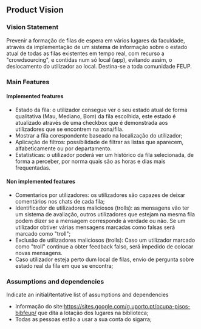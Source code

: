 
## Product Vision

### Vision Statement

Prevenir a formação de filas de espera em vários lugares da faculdade, através da implementação de um sistema de informação sobre o estado atual de todas as filas existentes em tempo real, com recurso a "crowdsourcing", e contidas num só local (app), evitando assim, o deslocamento do utilizador ao local. Destina-se a toda comunidade FEUP. 

### Main Features

#### Implemented features

- Estado da fila: o utilizador consegue ver o seu estado atual de forma qualitativa (Mau, Mediano, Bom) da fila escolhida, este estado é atualizado através de uma checkbox que é demonstrada aos utilizadores que se encontrem na zona/fila.
- Mostrar a fila corespondente baseado na localização do utilizador;
- Aplicação de filtros: possibilidade de filtrar as listas que aparecem, alfabeticamente ou por departamento.
- Estatisticas: o utilizador poderá ver um histórico da fila selecionada, de forma a perceber, por norma quais são as horas e dias mais frequentadas.

#### Non implemented features

- Comentarios por utilizadores: os utilizadores são capazes de deixar comentários nos chats de cada fila;
- Identificador de utilizadores maliciosos (trolls): as mensagens vão ter um sistema de avaliação, outros utilizadores que estejam na mesma fila podem dizer se a mensagem corresponde à verdade ou não. Se um utilizador obtiver várias mensagens marcadas como falsas será marcado como "troll";
- Exclusão de utilizadores maliciosos (trolls): Caso um utilizador marcado como "troll" continue a obter feedback falso, será impedido de colocar novas mensagens.
- Caso utilizador esteja perto dum local de filas, envio de pergunta sobre estado real da fila em que se encontra;
 

### Assumptions and dependencies
Indicate an  initial/tentative list of assumptions and dependencies 

- Informação do site:https://sites.google.com/g.uporto.pt/ocupa-pisos-bibfeup/ que dita a lotação dos lugares na biblioteca;
- Todas as pessoas estão a usar a sua conta do sigarra; 

